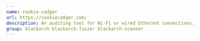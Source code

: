 ```yaml
---
name: cookie-cadger
url: https://cookiecadger.com/
description: An auditing tool for Wi-Fi or wired Ethernet connections.
group: blackarch blackarch-fuzzer blackarch-scanner
---
```

